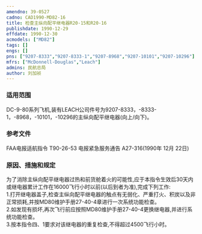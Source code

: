 ```yaml
---
amendno: 39-0527  
cadno: CAD1990-MD82-16  
title: 检查主纵向配平继电器R20-15和R20-16  
publishdate: 1990-12-29  
effdate: 1990-12-30  
acmodels: ["MD82"]  
tags: []  
engs: []  
pns: ["9207-8333","9207-8333-1","9207-8968","9207-10101","9207-10296"]  
mfrs: ["McDonnell-Douglas","Leach"]  
admins: 民航总局  
author: 刘加祯  
---
```

  
### 适用范围  
DC-9-80系列飞机,装有LEACH公司件号为9207-8333，-8333-1，-8968，-10101，-10296的主纵向配平继电器(向上/向下)。  
  
<!--more-->  
### 参考文件  
  FAA电报适航指令 T90-26-53 电报紧急服务通告 A27-316(1990年 12月 22日)  
  
### 原因、措施和规定  

  为了消除主纵向配平继电器过热和前货舱着火的可能性,应于本指令生效后30天内或继电器累计工作在16000飞行小时以前(以后到者为准),完成下列工作:  
  1.打开继电器盖子,检查主纵向配平继电器的触点有无弱化、严重打火、积炭以及非正常损耗,并按MD80维护手册27-40-4章进行一次系统功能检查。  
  2.如发现有损坏,再次飞行前应按照MD80维护手册27-40-4更换继电器,并进行系统功能检查。  
  3.按本指令四、1要求对该继电器的重复检查,不得超过4500飞行小时。  
  

